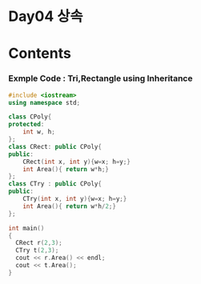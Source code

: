 # Day04 상속

# Contents

### Exmple Code : Tri,Rectangle using Inheritance

```cpp
#include <iostream>
using namespace std;

class CPoly{
protected:
    int w, h;
};
class CRect: public CPoly{
public:
    CRect(int x, int y){w=x; h=y;}
    int Area(){ return w*h;}
};
class CTry : public CPoly{
public:
    CTry(int x, int y){w=x; h=y;}
    int Area(){ return w*h/2;}
};

int main()
{
  CRect r(2,3);
  CTry t(2,3);
  cout << r.Area() << endl;
  cout << t.Area();
}
```